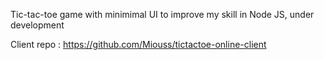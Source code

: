 Tic-tac-toe game with minimimal UI to improve my skill in Node JS, under development

Client repo : https://github.com/Miouss/tictactoe-online-client
